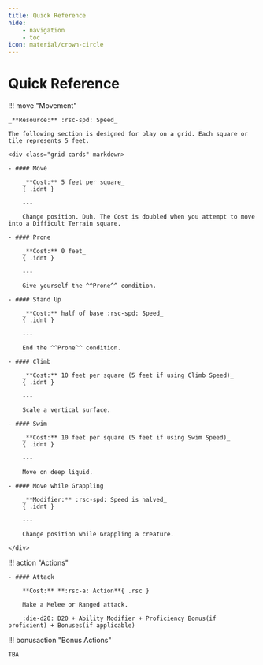 ```yaml
---
title: Quick Reference
hide:
    - navigation
    - toc
icon: material/crown-circle
---
```


# Quick Reference

!!! move "Movement"

    _**Resource:** :rsc-spd: Speed_

    The following section is designed for play on a grid. Each square or tile represents 5 feet.

    <div class="grid cards" markdown>

    - #### Move 
    
        _**Cost:** 5 feet per square_
        { .idnt }

        ---

        Change position. Duh. The Cost is doubled when you attempt to move into a Difficult Terrain square.
    
    - #### Prone 
    
        _**Cost:** 0 feet_
        { .idnt }

        ---

        Give yourself the ^^Prone^^ condition.

    - #### Stand Up
    
        _**Cost:** half of base :rsc-spd: Speed_
        { .idnt }

        ---

        End the ^^Prone^^ condition.

    - #### Climb
    
        _**Cost:** 10 feet per square (5 feet if using Climb Speed)_
        { .idnt }

        ---

        Scale a vertical surface. 

    - #### Swim 
    
        _**Cost:** 10 feet per square (5 feet if using Swim Speed)_
        { .idnt }

        ---

        Move on deep liquid. 

    - #### Move while Grappling
    
        _**Modifier:** :rsc-spd: Speed is halved_
        { .idnt }

        ---

        Change position while Grappling a creature. 

    </div>

!!! action "Actions"

    - #### Attack

        **Cost:** **:rsc-a: Action**{ .rsc }

        Make a Melee or Ranged attack.

        :die-d20: D20 + Ability Modifier + Proficiency Bonus(if proficient) + Bonuses(if applicable)

!!! bonusaction "Bonus Actions"

    TBA
